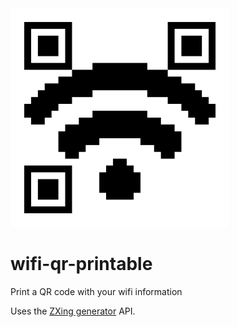 <img src="images/ogp.png" title="Bitmap-styled wifi symbol within a QR code" alt="Bitmap-styled wifi symbol within a QR code" width="350">

# wifi-qr-printable
Print a QR code with your wifi information

Uses the [ZXing generator](https://zxing.appspot.com/generator) API.
